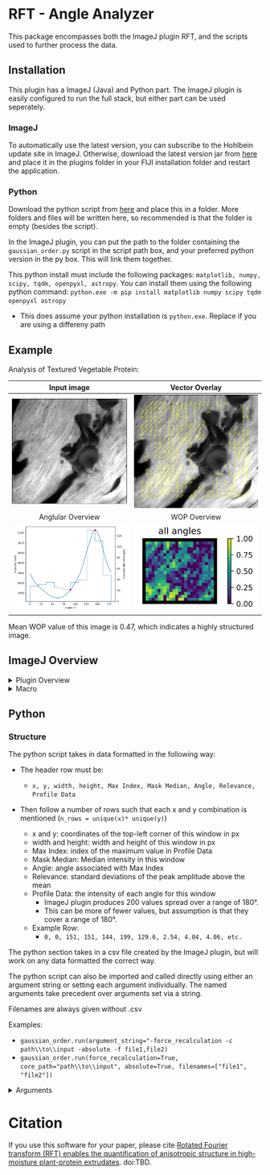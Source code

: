 # RFT - Angle Analyzer

This package encompasses both the ImageJ plugin RFT, and the scripts used to further process the data.

## Installation

This plugin has a ImageJ (Java) and Python part. The ImageJ plugin is easily configured to run the full stack, but either part can be used seperately.

### ImageJ
To automatically use the latest version, you can subscribe to the Hohlbein update site in ImageJ.
Otherwise, download the latest version jar from [here](https://github.com/HohlbeinLab/AnalyseDirectionality/releases) and place it in the plugins folder in your FIJI installation folder and restart the application.

### Python

Download the python script from [here](https://github.com/HohlbeinLab/AnalyseDirectionality/releases) and place this in a folder. More folders and files will be written here, so recommended is that the folder is empty (besides the script).

In the ImageJ plugin, you can put the path to the folder containing the `gaussian_order.py` script in the script path box, and your preferred python version in the py box. This will link them together.

This python install must include the following packages: `matplotlib, numpy, scipy, tqdm, openpyxl, astropy`.
You can install them using the following python command: `python.exe -m pip install matplotlib numpy scipy tqdm openpyxl astropy`

 - This does assume your python installation is `python.exe`. Replace if you are using a differeny path

## Example

Analysis of Textured Vegetable Protein:

|Input image          |  Vector Overlay|
|:-------------------------:|:-------------------------:|
|![TVP](image-1.png) |  ![TVP-vectors](image-3.png)|
|Anglular Overview | WOP Overview|
|![Angular Overview](image-4.png) | ![WOP Overview](image-5.png)|

Mean WOP value of this image is 0.47, which indicates a highly structured image.

## ImageJ Overview
<details>
<summary>Plugin Overview</summary>
<br>
To use the plugin, open an image and click Plugins > RFT > Analyze Angles
This opens the following window:

![img.png](img.png)

It contains the following tabs/settings:
1. Processing Tab: Contains settings related to analysis of current images
2. Settings Tab: Contains various paths and settings that need little changing
3. Help Tab: Contains detailed information, similar to this readme.
4. Credits Tab: Contains link to paper, GitHub, etc.
5. Processing Settings:
   1. Processing Window: window size used for analysis in px.
   2. Overlap: How much does each window overlap in x- and y-axis (fractional 0-1).
   3. Buffer: Distance from the top and left edge to start in px.
   4. Run Python toggle: When you press Run, execute the python part automatically
        - Requires the Python block to be filled in the Settings Tab
   5. Run: Run RFT and python if enabled
   6. Save Data: After running, save the data to a CSV
       - Requires the Save block to be filled in the Settings Tab
   7. Save the Data and Run the python backend. 
      - Requires the Save and Python block to be filled in the Settings Tab
6. Vector Field Settings:
   1. Vector Length: Relative length of the shown vectors
   2. Vector Width: Width of the shown vectors in px
   3. Overlay: Toggle showing the vector overlay
7. Cutoffs Settings: Cutoffs to show or hide a vector in the vector overlay
   1. Std Cutoff: How many standard deviations does the peak intensity of an angle need to be 
   2. Intensity Cutoff: Fraction of max intensity a region need to be
8. Scan Settings: Run processing in a range of window sizes. Saves, and requires Save path set.
   1. Window Start: Start in px
   2. Window Step: Steps in px
   3. Window End: End in px
   4. Window Size Scan: Perform the scan using the Buffer and overlap set in 5.
9. Settings
   1. Save Path: Path to save all intermediate CSV's to
      - Will create an folder called inputs here, and put CSV's into it. A pickle and results folder will also be made to put python results into.
      - Save format is: path\\file_name
   2. Python Path: Python instance to use. Generally can use 'py' or 'python' here.
      - Requires the following packages to be installed 'matplotlib, numpy, scipy, tqdm, openpyxl, astropy'
      - Install using `python.exe -m pip install matplotlib numpy scipy tqdm openpyxl astropy`
   3. Script path: Folder where the python script `gaussian_order.py` is located
   4. Show Graph: This will show all graphs in matplotlib window. Warning: they are not scaled to monitor, so will be big window.
   5. Python Parameters: Additional parameters to pass to `gaussian_order.py`. See Python section for these.

</details>

<details>
<summary>Macro</summary>
<br>
The plugin can be run from a macro using the following syntax:

```
run("Analyze Angles", "buffer=0 window=101 overlap=0.75 path='path\\to\\folder with spaces'");
```
or to run on a folder with python automatically
```
input = "path\\to\\folder";

setBatchMode(true);
list = getFileList(input);
for (i = 0; i < list.length; i++){
		open(input + list[i]);
		if (nImages>=1) {
	        run("Analyze Angles", "buffer=0 window=350 overlap=0.25 save_path='save\\path' python_path='py' script_path='path\\to\\script' run_python=True");
			close();
		}
}
setBatchMode(false);
```



All arguments follow the format of `keyword=value` using the period as the separator. When a path contains spaces, use single quote ticks to ensure the proper path is captured.

Note that when using macro mode, the program will always save, and thus `save_path` is required.

The arguments and their defaults are as follows:
 - buffer: 0
 - window: 50
 - cutoff: 2.0
 - overlap: 0.75
 - intensity_cutoff: 0.2
 - start: 50
 - end: 300
 - step: 50
 - scanning_range: False
 - vector_overlay: off
 - vector_length: 1
 - vector_width: 3
 - save_path: null
 - python_path: null
 - python_arguments: null
   - Format: `python_arguments='-single_threaded -filter_edges 1'`
   - See python section for details
 - show_graphs: False
 - run_python: False

</details>

## Python

### Structure

The python script takes in data formatted in the following way:
 - The header row must be:
      - `x, y, width, height, Max Index, Mask Median, Angle, Relevance, Profile Data`
- Then follow a number of rows such that each x and y combination is mentioned (`n_rows = unique(x)* unique(y)`)

   - x and y: coordinates of the top-left corner of this window in px
   - width and height: width and height of this window in px
   - Max Index: index of the maximum value in Profile Data
   - Mask Median: Median intensity in this window
   - Angle: angle associated with Max Index
   - Relevance: standard deviations of the peak amplitude above the mean
   - Profile Data: the intensity of each angle for this window
      - ImageJ plugin produces 200 values spread over a range of 180°.
      - This can be more of fewer values, but assumption is that they cover a range of 180°.
   - Example Row:
      - `0, 0, 151, 151, 144, 199, 129.6, 2.54, 4.04, 4.06, etc.`


The python section takes in a csv file created by the ImageJ plugin, but will work on any data formatted the correct way.

The python script can also be imported and called directly using either an argument string or setting each argument individually. The named arguments take precedent over arguments set via a string.

Filenames are always given without .csv

Examples:
- `gaussian_order.run(argument_string="-force_recalculation -c path\\to\\input -absolute -f file1,file2)`
- `gaussian_order.run(force_recalculation=True, core_path="path\\to\\input", absolute=True, filenames=["file1", "file2"])`
<details>
<summary>Arguments</summary>

 - match_angle: How far apart angles must be to be considered separate.
   - Angles closer than this will be clustered together
 - max_neighbourhood: Maximum region to calculate the WOP for.
   - Will continue until either this value is reached or the maximum size the image allows
 - filter_edges: How many windows to leave out on each edge
 - prominence: Percentage of max value above mimum that a peak must have (0-1)
 - min_peak_width: minimum width a peak must have in degrees
 - min_distance: minimum distance between peaks in degrees
 - singlethreaded: Run software in singlethreaded mode. 
   - Some users have reported issue using multiprocessing modes, so this disables that. Will be slower for large data sets.
 - image_format: Image format that matplotlib will save graphs in, e.g. png, svg
 - testing: Will enable testing mode and display detailed fit information for a single window.
   - Enter an integer, e.g. 1 or 2, to display that window and stop analysis then
 - seed: A custom seed to set rng. By default it is initialised with the same seed
 - show_graph: Shows the graphs generated. Will always save them.
 - all_angles: calculate the WOP on individual angles alongside the collective of angles. Together with the match_angle can allow one to analyse the distribution within clusters of angles and filter out unwanted angles.
  - no_recalculation: Store the data in a pickle file and reload if analysis is done again. Useful when analysing the same file multiple times or changing the pipeline after fitting.
      - The unique identifier is the filename, which includes window size, but not overlap.
- core_path: The folder to use as input. 
   - If absolute mode is turned on, will look at this filepath, otherwise, it will look in the script folder and append `\\input\\<core_path>`
- filenames: A comma-separated list of all the filenames to analyse. can also be set to `all` to recursively analyse each folder in `core_path`


</details>

# Citation
If you use this software for your paper, please cite [Rotated Fourier transform (RFT) enables the quantification of anisotropic structure in high-moisture plant-protein extrudates](). doi:TBD.

